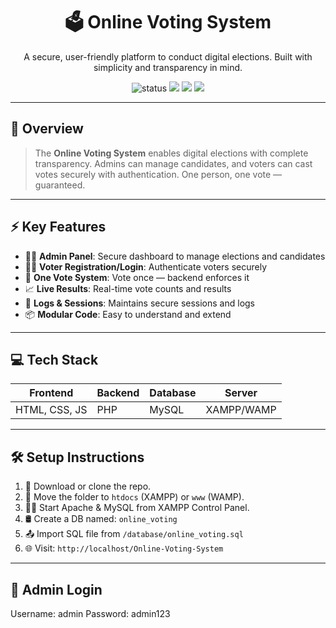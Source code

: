 <h1 align="center">🗳️ Online Voting System</h1>

<p align="center">
  A secure, user-friendly platform to conduct digital elections. Built with simplicity and transparency in mind.
</p>

<p align="center">
  <img src="https://img.shields.io/badge/Status-Completed-success?style=flat-square" alt="status"/>
  <img src="https://img.shields.io/badge/Language-PHP-blue?style=flat-square"/>
  <img src="https://img.shields.io/badge/Database-MySQL-yellow?style=flat-square"/>
  <img src="https://img.shields.io/badge/Maintained%20By-Sahil%20Kumar%20Shaw-critical?style=flat-square"/>
</p>

---

## 📌 Overview

> The **Online Voting System** enables digital elections with complete transparency. Admins can manage candidates, and voters can cast votes securely with authentication. One person, one vote — guaranteed.

---

## ⚡ Key Features

- 👨‍💼 **Admin Panel**: Secure dashboard to manage elections and candidates  
- 🙋‍♂️ **Voter Registration/Login**: Authenticate voters securely  
- 🔐 **One Vote System**: Vote once — backend enforces it  
- 📈 **Live Results**: Real-time vote counts and results  
- 🧾 **Logs & Sessions**: Maintains secure sessions and logs  
- 📦 **Modular Code**: Easy to understand and extend

---

## 💻 Tech Stack

| Frontend   | Backend | Database | Server  |
|------------|---------|----------|---------|
| HTML, CSS, JS | PHP     | MySQL    | XAMPP/WAMP |

---

## 🛠️ Setup Instructions

1. 🔽 Download or clone the repo.
2. 📁 Move the folder to `htdocs` (XAMPP) or `www` (WAMP).
3. 🧑‍💻 Start Apache & MySQL from XAMPP Control Panel.
4. 🛢️ Create a DB named: `online_voting`
5. 📤 Import SQL file from `/database/online_voting.sql`
6. 🌐 Visit: `http://localhost/Online-Voting-System`

---

## 🔐 Admin Login

Username: admin
Password: admin123
